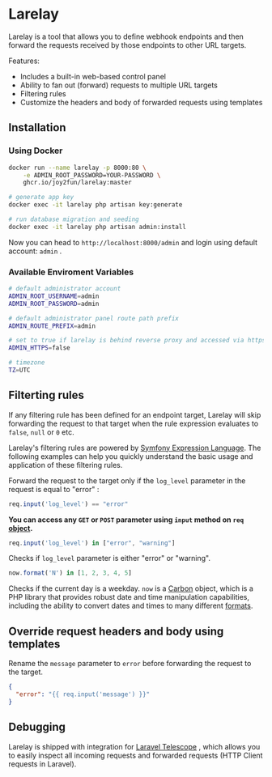 
# Larelay

Larelay is a tool that allows you to define webhook endpoints and then forward the requests received by those endpoints to other URL targets.

Features:
  - Includes a built-in web-based control panel
  - Ability to fan out (forward) requests to multiple URL targets
  - Filtering rules
  - Customize the headers and body of forwarded requests using templates

## Installation

### Using Docker

```sh
docker run --name larelay -p 8000:80 \
    -e ADMIN_ROOT_PASSWORD=YOUR-PASSWORD \
    ghcr.io/joy2fun/larelay:master

# generate app key
docker exec -it larelay php artisan key:generate

# run database migration and seeding
docker exec -it larelay php artisan admin:install
```

Now you can head to `http://localhost:8000/admin` and login using default account: `admin` .

### Available Enviroment Variables

```sh
# default administrator account
ADMIN_ROOT_USERNAME=admin
ADMIN_ROOT_PASSWORD=admin

# default administrator panel route path prefix
ADMIN_ROUTE_PREFIX=admin

# set to true if larelay is behind reverse proxy and accessed via https
ADMIN_HTTPS=false

# timezone
TZ=UTC
```

## Filterting rules

If any filtering rule has been defined for an endpoint target, Larelay will skip forwarding the request to that target when the rule expression evaluates to `false`, `null` or `0` etc.

Larelay's filtering rules are powered by [Symfony Expression Language](https://symfony.com/doc/current/reference/formats/expression_language.html). The following examples can help you quickly understand the basic usage and application of these filtering rules.

Forward the request to the target only if the `log_level` parameter in the request is equal to "error" :
```js
req.input('log_level') == "error"
```
**You can access any `GET` or `POST` parameter using `input` method on `req` [object](https://laravel.com/docs/11.x/requests#input).**

```js
req.input('log_level') in ["error", "warning"]
```
Checks if `log_level` parameter is either "error" or "warning".

```js
now.format('N') in [1, 2, 3, 4, 5]
```
Checks if the current day is a weekday. `now` is a [Carbon](https://carbon.nesbot.com/docs/) object, which is a PHP library that provides robust date and time manipulation capabilities, including the ability to convert dates and times to many different [formats](https://www.php.net/manual/en/datetime.format.php#refsect1-datetime.format-parameters).

## Override request headers and body using templates

Rename the `message` parameter to `error` before forwarding the request to the target.
```json
{
  "error": "{{ req.input('message') }}"
}
```

## Debugging

Larelay is shipped with integration for [Laravel Telescope](https://laravel.com/docs/11.x/telescope)
, which allows you to easily inspect all incoming requests and forwarded requests (HTTP Client requests in Laravel).
